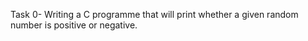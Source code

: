 Task 0- Writing a C programme that will print whether a given random number is positive or negative.
